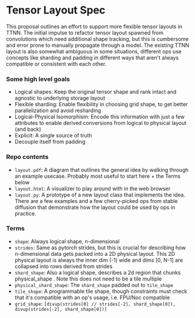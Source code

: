 # Tensor Layout Spec

This proposal outlines an effort to support more flexible tensor layouts in TTNN.  The initial impulse to refactor tensor layout spawned from convolutions which need additional shape tracking, but this is cumbersome and error prone to manually propagate through a model.  The existing TTNN layout is also somewhat ambiguous in some situations, different ops use concepts like sharding and padding in different ways that aren't always compatible or consistent with each other.

### Some high level goals
- Logical shapes: Keep the original tensor shape and rank intact and agnostic to underlying storage layout
- Flexible sharding: Enable flexibility in choosing grid shape, to get better parallelization and avoid resharding
- Logical-Physical Isomorphism: Encode this information with just a few attributes to enable derived conversions from logical to physical layout (and back)
- Explicit: A single source of truth
- Decouple itself from padding

### Repo contents
- `layout.pdf`: A diagram that outlines the general idea by walking through an example usecase.  Probably most useful to start here + the Terms below
- `layout.html`: A visualizer to play around with in the web browser
- `layout.py`: A prototype of a new layout class that implements the idea.  There are a few examples and a few cherry-picked ops from stable diffusion that demonstrate how the layout could be used by ops in practice.

### Terms
- `shape`: Always logical shape, n-dimensional
- `strides`: Same as pytorch strides, but this is crucial for describing how n-dimensional data gets packed into a 2D physical layout. This 2D physical layout is always the inner dim (-1) wide and dims [0, N-1] are collapsed into rows derived from strides
- `shard_shape`: Also a logical shape, describes a 2d region that chunks physical_shape . Note this does not need to be a tile multiple
- `physical_shard_shape`: The `shard_shape` padded out to `tile_shape`
- `tile_shape`: A programmable tile shape, though constraints must check that it's compatible with an op's usage, i.e. FPU/Noc compatible
- `grid_shape`: `[divup(strides[0] // strides[-2], shard_shape[0]), divup(strides[-2], shard_shape[0])]`
